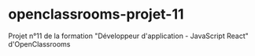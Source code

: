 # openclassrooms-projet-11
Projet n°11 de la formation "Développeur d'application - JavaScript React" d'OpenClassrooms
